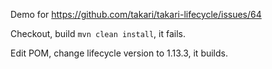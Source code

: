 Demo for https://github.com/takari/takari-lifecycle/issues/64

Checkout, build `mvn clean install`, it fails.

Edit POM, change lifecycle version to 1.13.3, it builds.


